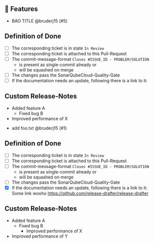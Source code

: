 ## 🚀 Features

- BAO TITLE @bruderj15 (#5)
<!-- if needed please write above the given line -->

## Definition of Done

- [ ] The corresponding ticket is in state `In Review`
- [ ] The corresponding ticket is attached to this Pull-Request
- [ ] The commit-message-format `Closes #ISSUE_ID - PROBLEM/SOLUTION`
  - is present as single-commit already or
  - will be squashed on merge
- [ ] The changes pass the SonarQubeCloud-Quality-Gate
- [ ] If the documentation needs an update, following there is a link to it:

## Custom Release-Notes
- Added feature A
  - Fixed bug B
- Improved performance of X

<!-- end-of-pr-marker -->

- add foo.txt @bruderj15 (#1)
<!-- if needed please write above the given line -->

## Definition of Done

- [ ] The corresponding ticket is in state `In Review`
- [ ] The corresponding ticket is attached to this Pull-Request
- [ ] The commit-message-format `Closes #ISSUE_ID - PROBLEM/SOLUTION`
  - is present as single-commit already or
  - will be squashed on merge
- [ ] The changes pass the SonarQubeCloud-Quality-Gate
- [x] If the documentation needs an update, following there is a link to it: Some link wooho https://github.com/release-drafter/release-drafter

## Custom Release-Notes
- Added feature A
  - Fixed bug B
    - Improved performance of X
- Improved performance of Y

<!-- end-of-pr-marker -->
